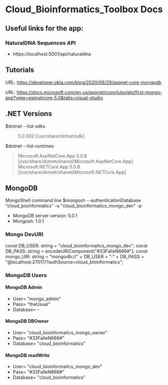 # Cloud_Bioinformatics_Toolbox Docs

## Useful links for the app:

### NaturalDNA Sequences API

* https://localhost:5001/api/naturaldna

## Tutorials

URL: https://developer.okta.com/blog/2020/06/29/aspnet-core-mongodb

URL: https://docs.microsoft.com/en-us/aspnet/core/tutorials/first-mongo-app?view=aspnetcore-5.0&tabs=visual-studio

## .NET Versions
$dotnet --list-sdks

>5.0.302 [/usr/share/dotnet/sdk]

$dotnet --list-runtimes

>Microsoft.AspNetCore.App 5.0.8 [/usr/share/dotnet/shared/Microsoft.AspNetCore.App]\
>Microsoft.NETCore.App 5.0.8 [/usr/share/dotnet/shared/Microsoft.NETCore.App]

## MongoDB
MongoShell command line
$mongosh --authenticationDatabase "cloud_bioinformatics" -u "cloud_bioinformaitcs_mongo_dev" -p

* MongoDB server version: 5.0.1
* Mongosh: 1.0.1

### Mongo DevURI
const DB_USER: string = "cloud_bioinformaitcs_mongo_dev";
const DB_PASS: string = encodeURIComponent("#33FalleN666#");
const mongo_URI: string = "mongodb://" + DB_USER + ":" + DB_PASS + "@localhost:27017/?authSource=cloud_bioinformatics";

### MongoDB Users
#### MongoDB Admin
* User= "mongo_admin"
* Pass= "theUsual"
* Database= -

#### MongoDB DBOwner
* User= "cloud_bioinformaitcs_mongo_owner"
* Pass= "#33FalleN666#"
* Database= "cloud_bioinformatics"

#### MongoDB readWrite
* User= "cloud_bioinformaitcs_mongo_dev"
* Pass= "#33FalleN666#"
* Database= "cloud_bioinformatics"